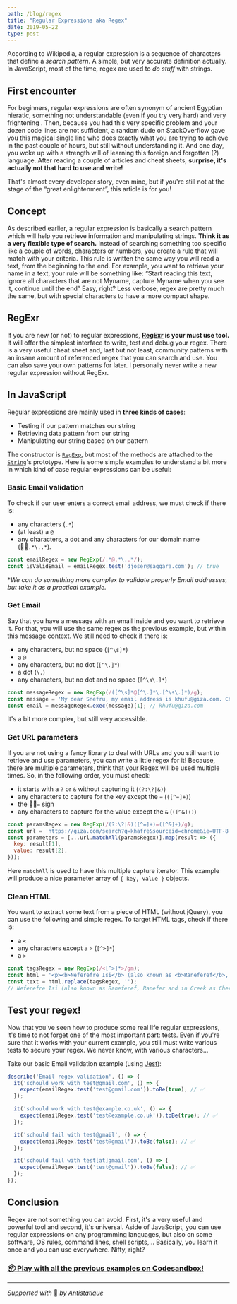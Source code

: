 ```yaml
---
path: /blog/regex
title: "Regular Expressions aka Regex"
date: 2019-05-22 
type: post
---
```


According to Wikipedia, a regular expression is a sequence of characters that define a *search pattern*. A simple, but very accurate definition actually. In JavaScript, most of the time, regex are used to *do stuff* with strings.

## First encounter
For beginners, regular expressions are often synonym of ancient Egyptian hieratic, something not understandable (even if you try very hard) and very frightening . Then, because you had this very specific problem and your dozen code lines are not sufficient, a random dude on StackOverflow gave you this magical single line who does exactly what you are trying to achieve in the past couple of hours, but still without understanding it. And one day, you woke up with a strength will of learning this foreign and forgotten (?) language. After reading a couple of articles and cheat sheets, **surprise, it's actually not that hard to use and write!**

That's almost every developer story, even mine, but if you're still not at the stage of the “great enlightenment”, this article is for you!

## Concept
As described earlier, a regular expression is basically a search pattern which will help you retrieve information and manipulating strings. **Think it as a very flexible type of search.** Instead of searching something too specific like a couple of words, characters or numbers, you create a rule that will match with your criteria. This rule is written the same way you will read a text, from the beginning to the end. For example, you want to retrieve your name in a text, your rule will be something like: “Start reading this text, ignore all characters that are not Myname, capture Myname when you see it, continue until the end” Easy, right? Less verbose, regex are pretty much the same, but with special characters to have a more compact shape.

## RegExr
If you are new (or not) to regular expressions, **[RegExr](https://regexr.com/) is your must use tool.** It will offer the simplest interface to write, test and debug your regex. There is a very useful cheat sheet and, last but not least, community patterns with an insane amount of referenced regex that you can search and use. You can also save your own patterns for later. I personally never write a new regular expression without RegExr.

## In JavaScript
Regular expressions are mainly used in **three kinds of cases**:
- Testing if our pattern matches our string
- Retrieving data pattern from our string
- Manipulating our string based on our pattern

The constructor is [`RegExp`](https://developer.mozilla.org/en-US/docs/Web/JavaScript/Reference/Global_Objects/RegExp), but most of the methods are attached to the [`String`](https://developer.mozilla.org/en-US/docs/Web/JavaScript/Reference/Global_Objects/String)'s prototype. Here is some simple examples to understand a bit more in which kind of case regular expressions can be useful:

### Basic Email validation
To check if our user enters a correct email address, we must check if there is: 
- any characters (`.*`)
- (at least) a `@` 
- any characters, a dot and any characters for our domain name (`.*\..*`). 

```js
const emailRegex = new RegExp(/.*@.*\..*/);
const isValidEmail = emailRegex.test('djoser@saqqara.com'); // true
```

**We can do something more complex to validate properly Email addresses, but take it as a practical example.*

### Get Email
Say that you have a message with an email inside and you want to retrieve it. For that, you will use the same regex as the previous example, but within this message context. We still need to check if there is:
- any characters, but no space (`[^\s]*`)
- a `@`
- any characters, but no dot (`[^\.]*`)
- a dot (`\.`)
- any characters, but no dot and no space (`[^\s\.]*`)

```js
const messageRegex = new RegExp(/([^\s]*@[^\.]*\.[^\s\.]*)/g);
const message = 'My dear Snefru, my email address is khufu@giza.com. Cheers!';
const email = messageRegex.exec(message)[1]; // khufu@giza.com
```
It's a bit more complex, but still very accessible.

### Get URL parameters
If you are not using a fancy library to deal with URLs and you still want to retrieve and use parameters, you can write a little regex for it! Because, there are multiple parameters, think that your Regex will be used multiple times. So, in the following order, you must check:
- it starts with a `?` or `&` without capturing it (`(?:\?|&)`)
- any characters to capture for the key except the `=` (`([^=]+)`)
- the `=` sign
- any characters to capture for the value except the `&` (`([^&]+)`)

```js
const paramsRegex = new RegExp(/(?:\?|&)([^=]+)=([^&]+)/g);
const url = 'https://giza.com/search?q=khafre&sourceid=chrome&ie=UTF-8';
const parameters = [...url.matchAll(paramsRegex)].map(result => ({
  key: result[1],
  value: result[2],
}));
```
Here `matchAll` is used to have this multiple capture iterator. This example will produce a nice parameter array of `{ key, value }` objects.

### Clean HTML
You want to extract some text from a piece of HTML (without jQuery), you can use the following and simple regex. To target HTML tags, check if there is:
- a `<`
- any characters except a `>` (`[^>]*`)
- a `>`

```js
const tagsRegex = new RegExp(/<[^>]*>/gm);
const html = '<p><b>Neferefre Isi</b> (also known as <b>Raneferef</b>, <b>Ranefer</b> and in <a href="/wiki/Ancient_Greek" title="Ancient Greek">Greek</a> as Cherês, <i>Χέρης</i>) was an <a href="/wiki/Ancient_Egypt" title="Ancient Egypt">ancient Egyptian pharaoh</a></p>';
const text = html.replace(tagsRegex, '');
// Neferefre Isi (also known as Raneferef, Ranefer and in Greek as Cherês, Χέρης) was an ancient Egyptian pharaoh
```

## Test your regex!
Now that you've seen how to produce some real life regular expressions, it's time to not forget one of the most important part: tests. Even if you're sure that it works with your current example, you still must write various tests to secure your regex. We never know, with various characters...

Take our basic Email validation example (using [Jest](https://jestjs.io)):

```js
describe('Email regex validation', () => {
  it('schould work with test@gmail.com', () => {
    expect(emailRegex.test('test@gmail.com')).toBe(true); // ✅
  });

  it('schould work with test@example.co.uk', () => {
    expect(emailRegex.test('test@example.co.uk')).toBe(true); // ✅
  });

  it('schould fail with test@gmail', () => {
    expect(emailRegex.test('test@gmail')).toBe(false); // ✅
  });

  it('schould fail with test[at]gmail.com', () => {
    expect(emailRegex.test('test@gmail')).toBe(false); // ✅
  });
});
```

## Conclusion
Regex are not something you can avoid. First, it's a very useful and powerful tool and second, it's universal. Aside of JavaScript, you can use regular expressions on any programming languages, but also on some software, OS rules, command lines, shell scripts,... Basically, you learn it once and you can use everywhere. Nifty, right?

### [📦 Play with all the previous examples on Codesandbox!](https://codesandbox.io/s/regex-n51xw)

---

*Supported with* 💛 *by [Antistatique](https://antistatique.net)*